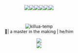 ### 
<p align="center"><a href="https://www.facebook.com/miggypawaon/"><img src="https://img.shields.io/badge/Facebook-1877F2?style=for-the-badge&logo=facebook&logoColor=white"></img></a><a href="https://twitter.com/miggy_pawaon"><img src="https://img.shields.io/badge/Twitter-1DA1F2?style=for-the-badge&logo=twitter&logoColor=white"></img></a><a href="https://www.linkedin.com/in/louispawaon/"><img src="https://img.shields.io/badge/LinkedIn-0077B5?style=for-the-badge&logo=linkedin&logoColor=white"></img></a><a href="https://www.hackerrank.com/tremor6916"><img src="https://img.shields.io/badge/-Hackerrank-2EC866?style=for-the-badge&logo=HackerRank&logoColor=white"></img></a><a href="https://www.freecodecamp.org/louispawaon"><img src="https://img.shields.io/badge/free%20code%20camp-27273D?style=for-the-badge&logo=freecodecamp&logoColor=white"></img></a><a href="https://myanimelist.net/profile/6916tremor"><img src="https://img.shields.io/badge/Myanimelist-2E51A2?style=for-the-badge&logo=myanimelist&logoColor=white"></img></a></p>
<br>
<p align="center">
<img align="center" alt="killua-temp" src="https://raw.githubusercontent.com/tremor6916/tremor6916/main/musashi.gif" style="max-width;100">
<br>
👹| a master in the making | he/him 
</p>
<p align="center">
<img align="center" src="https://github-readme-stats.vercel.app/api?username=tremor6916&show_icons=true&theme=tokyonight">
  <br>
<img align="center" src="http://github-readme-streak-stats.herokuapp.com?user=tremor6916&theme=tokyonight&hide_border=true">

</p>
<!--
**tremor6916/tremor6916** is a ✨ _special_ ✨ repository because its `README.md` (this file) appears on your GitHub profile.

Here are some ideas to get you started:

- 🔭 I’m currently working on ...
- 🌱 I’m currently learning ...
- 👯 I’m looking to collaborate on ...
- 🤔 I’m looking for help with ...
- 💬 Ask me about ...
- 📫 How to reach me: ...
- 😄 Pronouns: ...
- ⚡ Fun fact: ...
-->
